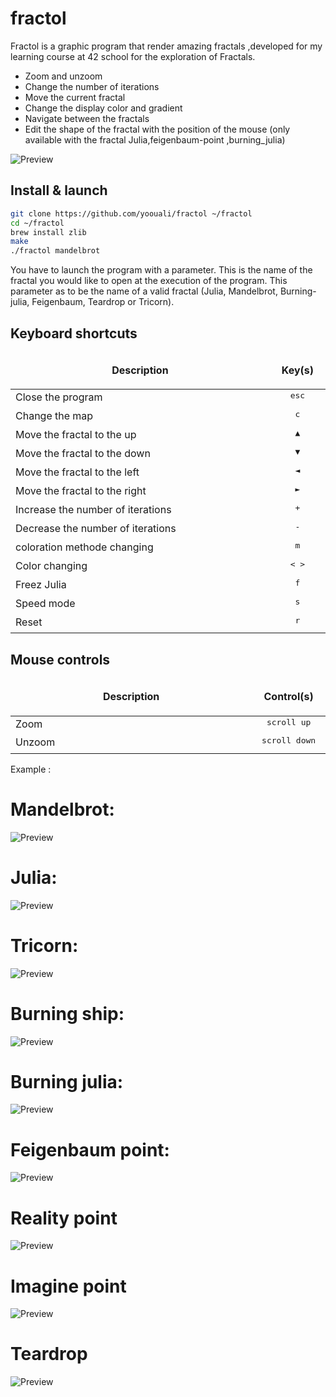 # fractol
Fractol is a graphic program that render amazing fractals ,developed for my learning course at 42 school for the exploration of Fractals.

* Zoom and unzoom
* Change the number of iterations
* Move the current fractal
* Change the display color and gradient
* Navigate between the fractals
* Edit the shape of the fractal with the position of the mouse (only available with the fractal Julia,feigenbaum-point ,burning_julia)

![Preview](images/fractal.png?raw=true)


## Install & launch
```bash
git clone https://github.com/yoouali/fractol ~/fractol
cd ~/fractol
brew install zlib
make
./fractol mandelbrot
```
You have to launch the program with a parameter. This is the name of the fractal you would like to open at the execution of the program. This parameter as to be the name of a valid fractal (Julia, Mandelbrot, Burning-julia, Feigenbaum, Teardrop or Tricorn).<br />

## Keyboard shortcuts

<table width="100%">
<thead>
<tr>
<td width="65%" height="60px" align="center" cellpadding="0">
<strong>Description</strong>
</td>
<td width="10%" align="center" cellpadding="0">
<span style="width:70px">&nbsp;</span><strong>Key(s)</strong><span style="width:50px">&nbsp;</span>
</td>
</tr>
</thead>
<tbody>
<tr>
<td valign="top" height="30px">Close the program</td>
<td valign="top" align="center"><kbd>&nbsp;esc&nbsp;</kbd></td>
</tr>
<tr>
<td valign="top" height="30px">Change the map</td>
<td valign="top" align="center"><kbd>&nbsp;c&nbsp;</kbd></td>
</tr>
<tr>
<td valign="top" height="30px">Move the fractal to the up</td>
<td valign="top" align="center"><kbd>&nbsp;▲&nbsp;</kbd></td>
</tr>
<tr>
<td valign="top" height="30px">Move the fractal to the down</td>
<td valign="top" align="center"><kbd>&nbsp;▼&nbsp;</kbd></td>
</tr>
<tr>
<td valign="top" height="30px">Move the fractal to the left</td>
<td valign="top" align="center"><kbd>&nbsp;◄&nbsp;</kbd></td>
</tr>
<tr>
<td valign="top" height="30px">Move the fractal to the right</td>
<td valign="top" align="center"><kbd>&nbsp;►&nbsp;</kbd></td>
</tr>
<tr>
<td valign="top" height="30px">Increase the number of iterations</td>
<td valign="top" align="center"><kbd>&nbsp;+&nbsp;</kbd></td>
</tr>
<tr>
<td valign="top" height="30px">Decrease the number of iterations</td>
<td valign="top" align="center"><kbd>&nbsp;-&nbsp;</kbd></td>
</tr>
<tr>
  <td valign="top" height="30px">coloration methode changing</td>
<td valign="top" align="center"><kbd>&nbsp;m&nbsp;</kdb></td>
</tr>
<td valign="top" height="30px">Color changing</td>
<td valign="top" align="center"><kbd>&nbsp;< >&nbsp;</kdb></td>
</tr>
<tr>
<td valign="top" height="30px">Freez Julia</td>
<td valign="top" align="center"><kbd>&nbsp;f&nbsp;</kbd></td>
</tr>
<tr>
<td valign="top" height="30px">Speed mode </td>
<td valign="top" align="center"><kbd>&nbsp;s&nbsp;</kbd></td>
</tr>
<tr>
<td valign="top" height="30px">Reset</td>
<td valign="top" align="center"><kbd>&nbsp;r&nbsp;</kbd></td>
</tr>
</tbody>
</table>

## Mouse controls

<table width="100%">
<thead>
<tr>
<td width="60%" height="60px" align="center" cellpadding="0">
<strong>Description</strong>
</td>
<td width="10%" align="center" cellpadding="0">
<span style="width:70px">&nbsp;</span><strong>Control(s)</strong><span style="width:50px">&nbsp;</span>
</td>
</tr>
</thead>
<tbody>
<td valign="top" height="30px">Zoom</td>
<td valign="top" align="center"><kbd>&nbsp;scroll up&nbsp;</kbd></td>
</tr>
<tr>
<td valign="top" height="30px">Unzoom</td>
<td valign="top" align="center"><kbd>&nbsp;scroll down&nbsp;</kbd></td>
</tr>
</tbody>
</table>

Example :
# Mandelbrot:
![Preview](images/mandlb.png?raw=true)

# Julia:
![Preview](images/julia.png?raw=true)

# Tricorn:
![Preview](images/tricorn.png?raw=true)

# Burning ship:
![Preview](images/burning_ship.png?raw=true)

# Burning julia:
![Preview](images/burning_julia.png?raw=true)

# Feigenbaum point:
![Preview](images/feigenbaum_point.png?raw=true)

#  Reality point
![Preview](images/reality_point.png?raw=true)

#  Imagine point
![Preview](images/imagine_point.png?raw=true)

#  Teardrop
![Preview](images/teardrop.png?raw=true)